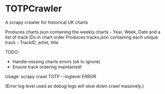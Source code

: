 TOTPCrawler
===========

A scrapy crawler for historical UK charts

Produces charts.json containing the weekly charts - Year, Week, Date and a list of track IDs in chart order
Produces tracks.json containing each unique track - TrackID, artist, title

TODO:
- Handle missing charts errors (ok to ignore)
- Ensure track ordering maintained!

Usage:
scrapy crawl TOTP --loglevel ERROR

(Error log level used as debug logs will slow down crawl massively.)
